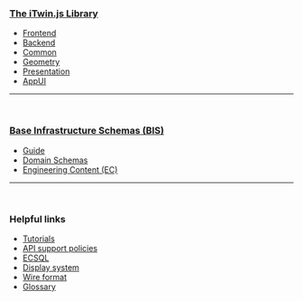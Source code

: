 ### [The iTwin.js Library](./index.md)

- [Frontend](./frontend/index.md)
- [Backend](./backend/index.md)
- [Common](./common/index.md)
- [Geometry](./geometry/index.md)
- [Presentation](../presentation/index.md)
- [AppUI](./ui/index.md)

---

&nbsp;

### [Base Infrastructure Schemas (BIS)](../bis/index.md)

- [Guide](../bis/guide/intro/overview.md)
- [Domain Schemas](../bis/domains/index.md)
- [Engineering Content (EC)](../bis/ec/index.md)

---

&nbsp;

### Helpful links

- [Tutorials](./tutorials/index.md)
- [API support policies](./api-support-policies.md)
- [ECSQL](./ECSQL.md)
- [Display system](./display/index.md)
- [Wire format](./WireFormat.md)
- [Glossary](./Glossary.md)
